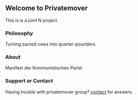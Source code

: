 ## Welcome to Privatemover

This is is a joint N project

### Philosophy
Turning sacred cows into quarter-pounders.

### About
Manifest der Kommunistischen Partei

### Support or Contact

Having trouble with privatemover group? [contact](https://github.com/mmerdeka) for answers.
